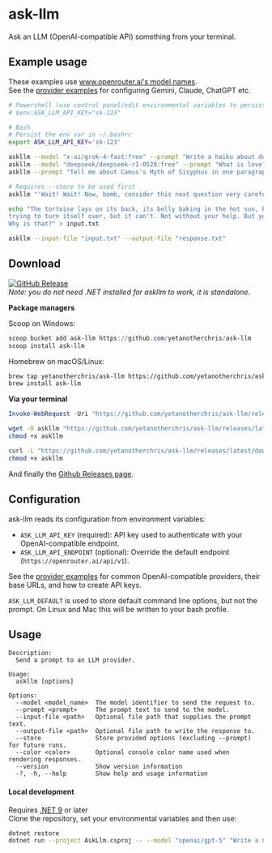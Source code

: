 # ask-llm
Ask an LLM (OpenAI-compatible API) something from your terminal.

## Example usage

These examples use [www.openrouter.ai's model names](https://openrouter.ai/models?q=free).  
See the [provider examples](providers.md) for configuring Gemini, Claude, ChatGPT etc.

```bash
# Powershell (use control panel/edit environmental variables to persist)
# $env:ASK_LLM_API_KEY="sk-123"

# Bash
# Persist the env var in ~/.bashrc 
export ASK_LLM_API_KEY='sk-123'

askllm --model "x-ai/grok-4-fast:free" --prompt "Write a haiku about dotnet"
askllm --model "deepseek/deepseek-r1-0528:free" --prompt "What is love?" --store
askllm --prompt "Tell me about Camus's Myth of Sisyphus in one paragraph"

# Requires --store to be used first
askllm "'Wait! Wait! Now, bomb, consider this next question very carefully.  What is your one purpose in life?'"

echo "The tortoise lays on its back, its belly baking in the hot sun, beating its legs 
trying to turn itself over, but it can't. Not without your help. But you're not helping  
Why is that?" > input.txt

askllm --input-file "input.txt" --output-file "response.txt"

```

## Download

[![GitHub Release](https://img.shields.io/github/v/release/yetanotherchris/ask-llm?logo=github&sort=semver)](https://github.com/yetanotherchris/ask-llm/releases/latest)  
*Note: you do not need .NET installed for askllm to work, it is standalone.*

**Package managers**

Scoop on Windows:
```powershell
scoop bucket add ask-llm https://github.com/yetanotherchris/ask-llm
scoop install ask-llm
```

Homebrew on macOS/Linux:
```bash
brew tap yetanotherchris/ask-llm https://github.com/yetanotherchris/ask-llm
brew install ask-llm
```

**Via your terminal**

```powershell
Invoke-WebRequest -Uri "https://github.com/yetanotherchris/ask-llm/releases/latest/download/askllm.exe" -OutFile "askllm.exe"
```
```bash
wget -O askllm "https://github.com/yetanotherchris/ask-llm/releases/latest/download/askllm"
chmod +x askllm
```
```bash
curl -L "https://github.com/yetanotherchris/ask-llm/releases/latest/download/askllm" -o askllm
chmod +x askllm
```

And finally the [Github Releases page](https://github.com/yetanotherchris/ask-llm/releases).


## Configuration

ask-llm reads its configuration from environment variables:

- `ASK_LLM_API_KEY` (required): API key used to authenticate with your OpenAI-compatible endpoint.
- `ASK_LLM_API_ENDPOINT` (optional): Override the default endpoint (`https://openrouter.ai/api/v1`).

See the [provider examples](providers.md) for common OpenAI-compatible providers, their base URLs, and how to create API keys.

`ASK_LLM_DEFAULT` is used to store default command line options, but not the prompt. On Linux and Mac this will be written to your bash profile.

## Usage

```
Description:
  Send a prompt to an LLM provider.

Usage:
  askllm [options]

Options:
  --model <model_name>  The model identifier to send the request to.
  --prompt <prompt>     The prompt text to send to the model.
  --input-file <path>   Optional file path that supplies the prompt text.
  --output-file <path>  Optional file path to write the response to.
  --store               Store provided options (excluding --prompt) for future runs.
  --color <color>       Optional console color name used when rendering responses.
  --version             Show version information
  -?, -h, --help        Show help and usage information
```

#### Local development

Requires [.NET 9](https://dotnet.microsoft.com/en-us/download/dotnet/9.0) or later  
Clone the repository, set your environmental variables and then use:

```bash
dotnet restore
dotnet run --project AskLlm.csproj -- --model "openai/gpt-5" "Write a C# app to write a C# app to write a C# app"
```
